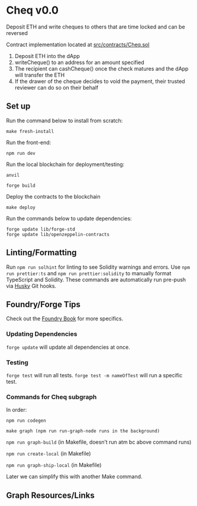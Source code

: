 # Cheq v0.0
Deposit ETH and write cheques to others that are time locked and can be reversed

Contract implementation located at [src/contracts/Cheq.sol](src/contracts/Cheq.sol)


1. Deposit ETH into the dApp
2. writeCheque() to an address for an amount specified
3. The recipient can cashCheque() once the check matures and the dApp will transfer the ETH
4. If the drawer of the cheque decides to void the payment, their trusted reviewer can do so on their behalf
## Set up
Run the command below to install from scratch:
```
make fresh-install
```
Run the front-end:
```
npm run dev
```
Run the local blockchain for deployment/testing:
```
anvil
```
```
forge build
```
Deploy the contracts to the blockchain
```
make deploy
```


Run the commands below to update dependencies:
```
forge update lib/forge-std
forge update lib/openzeppelin-contracts
```
## Linting/Formatting
Run ```npm run solhint``` for linting to see Solidity warnings and errors.
Use ```npm run prettier:ts``` and ```npm run prettier:solidity``` to manually format TypeScript and Solidity.
These commands are automatically run pre-push via [Husky](https://github.com/typicode/husky) Git hooks.
## Foundry/Forge Tips
Check out the [Foundry Book](https://book.getfoundry.sh/) for more specifics.
### Updating Dependencies
```forge update``` will update all dependencies at once.
### Testing
```forge test``` will run all tests.
```forge test -m nameOfTest``` will run a specific test.

### Commands for Cheq subgraph

In order: 

```npm run codegen```

```make graph (npm run run-graph-node runs in the background)```

```npm run graph-build``` (in Makefile, doesn’t run atm bc above command runs)

```npm run create-local``` (in Makefile)

```npm run graph-ship-local``` (in Makefile)

Later we can simplify this with another Make command.

## Graph Resources/Links

